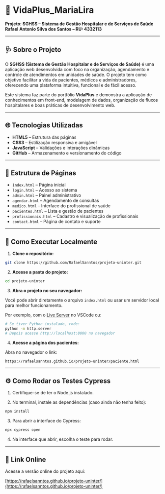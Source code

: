 # 💙 VidaPlus_MariaLira  
**Projeto: SGHSS – Sistema de Gestão Hospitalar e de Serviços de Saúde**
**Rafael Antonio Silva dos Santos – RU: 4332113**

---

## 🩺 Sobre o Projeto

O **SGHSS (Sistema de Gestão Hospitalar e de Serviços de Saúde)** é uma aplicação web desenvolvida com foco na organização, agendamento e controle de atendimentos em unidades de saúde. O projeto tem como objetivo facilitar a vida de pacientes, médicos e administradores, oferecendo uma plataforma intuitiva, funcional e de fácil acesso.

Este sistema faz parte do portfólio **VidaPlus** e demonstra a aplicação de conhecimentos em front-end, modelagem de dados, organização de fluxos hospitalares e boas práticas de desenvolvimento web.

---

## 🌐 Tecnologias Utilizadas

- **HTML5** – Estrutura das páginas  
- **CSS3** – Estilização responsiva e amigável  
- **JavaScript** – Validações e interações dinâmicas  
- **GitHub** – Armazenamento e versionamento do código

---

## 📁 Estrutura de Páginas

- `index.html` – Página inicial  
- `login.html` – Acesso ao sistema  
- `admin.html` – Painel administrativo  
- `agendar.html` – Agendamento de consultas  
- `medico.html` – Interface do profissional de saúde  
- `pacientes.html` – Lista e gestão de pacientes  
- `profissionais.html` – Cadastro e visualização de profissionais  
- `contact.html` – Página de contato e suporte  

---

## 🚀 Como Executar Localmente

1. **Clone o repositório:**

```bash
git clone https://github.com/RafaelSanntos/projeto-uninter.git
```

2. **Acesse a pasta do projeto:**

```bash
cd projeto-uninter
```

3. **Abra o projeto no seu navegador:**

Você pode abrir diretamente o arquivo `index.html` ou usar um servidor local para melhor funcionamento.

Por exemplo, com o [Live Server](https://marketplace.visualstudio.com/items?itemName=ritwickdey.LiveServer) no VSCode ou:

```bash
# Se tiver Python instalado, rode:
python -m http.server
# Depois acesse http://localhost:8000 no navegador
```

4. **Acesse a página dos pacientes:**

Abra no navegador o link:

```
https://rafaelsanntos.github.io/projeto-uninter/paciente.html
```

---

## ⚙️ Como Rodar os Testes Cypress

1. Certifique-se de ter o Node.js instalado.

2. No terminal, instale as dependências (caso ainda não tenha feito):

```bash
npm install
```

3. Para abrir a interface do Cypress:

```bash
npx cypress open
```

4. Na interface que abrir, escolha o teste para rodar.

---

## 🔗 Link Online

Acesse a versão online do projeto aqui:

[https://rafaelsanntos.github.io/projeto-uninter/](https://rafaelsanntos.github.io/projeto-uninter/)

